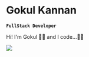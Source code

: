 # Gokul Kannan
**`FullStack Developer`**

Hi! I'm Gokul 🙋‍♂️ and I code...🧑‍💻

<img src=https://media.giphy.com/media/qgQUggAC3Pfv687qPC/giphy.gif />

